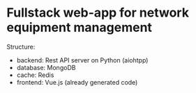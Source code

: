# Fullstack web-app for network equipment management

Structure:
- backend: Rest API server on Python (aiohtpp)
- database: MongoDB
- cache: Redis
- frontend: Vue.js (already generated code)